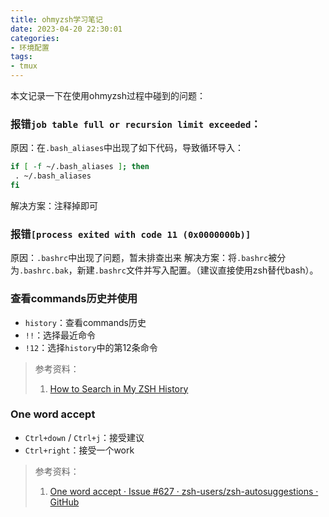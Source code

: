 ```yaml
---
title: ohmyzsh学习笔记
date: 2023-04-20 22:30:01
categories:
- 环境配置
tags:
- tmux 
---
```


本文记录一下在使用ohmyzsh过程中碰到的问题：
<!--more-->

### 报错`job table full or recursion limit exceeded`：
原因：在`.bash_aliases`中出现了如下代码，导致循环导入：
```bash
if [ -f ~/.bash_aliases ]; then
 . ~/.bash_aliases
fi
```
解决方案：注释掉即可

### 报错`[process exited with code 11 (0x0000000b)]`
原因：`.bashrc`中出现了问题，暂未排查出来
解决方案：将`.bashrc`被分为`.bashrc.bak`，新建`.bashrc`文件并写入配置。（建议直接使用zsh替代bash）。

### 查看commands历史并使用
- `history`：查看commands历史
- `!!`：选择最近命令
- `!12`：选择`history`中的第12条命令
> 参考资料：
> 1. [How to Search in My ZSH History](https://linuxhint.com/search-in-my-zsh-history/)


### One word accept
- `Ctrl+down` / `Ctrl+j`：接受建议
- `Ctrl+right`：接受一个work
> 参考资料：
> 1. [One word accept · Issue #627 · zsh-users/zsh-autosuggestions · GitHub](https://github.com/zsh-users/zsh-autosuggestions/issues/627)

